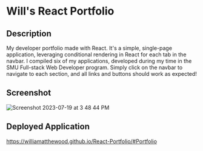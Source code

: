 # Will's React Portfolio

## Description

My developer portfolio made with React. It's a simple, single-page application, leveraging conditional rendering in React for each tab in the navbar. I compiled six of my applications, developed during my time in the SMU Full-stack Web Developer program. Simply click on the navbar to navigate to each section, and all links and buttons should work as expected!

## Screenshot

![Screenshot 2023-07-19 at 3 48 44 PM](https://github.com/Williamatthewood/React-Portfolio/assets/112597870/e4ba14a0-15a9-4bb8-83f2-52c18cc672c9)

## Deployed Application

https://williamatthewood.github.io/React-Portfolio/#Portfolio
